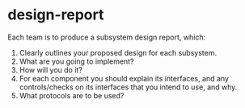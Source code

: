 # design-report

Each team is to produce a subsystem design report, which:
1. Clearly outlines your proposed design for each subsystem.
1. What are you going to implement?
1. How will you do it?
1. For each component you should explain its interfaces, and any controls/checks on its interfaces that you intend to use, and why.
1. What protocols are to be used?
